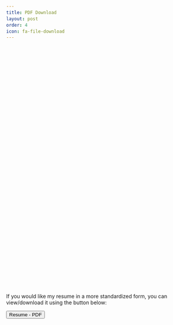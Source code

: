 ```yaml
---
title: PDF Download
layout: post
order: 4
icon: fa-file-download
---
```


<div class="image right mobileAbsent" style="box-shadow: 0px 0px 50px 5px #888888; opacity:0"><div class="responsive-container dim8_5-11"><img id = "preload" onload="fadeIn(this.parentNode.parentNode,500); fadeIn(this,500)" src="assets/images/resume.jpg" style="opacity:0;"/></div></div>

If you would like my resume in a more standardized form, you can view/download it using the button below:

<input type="button" onclick="window.open('Noah Holland-Moritz - Resume.pdf')" value='Resume - PDF'/>
